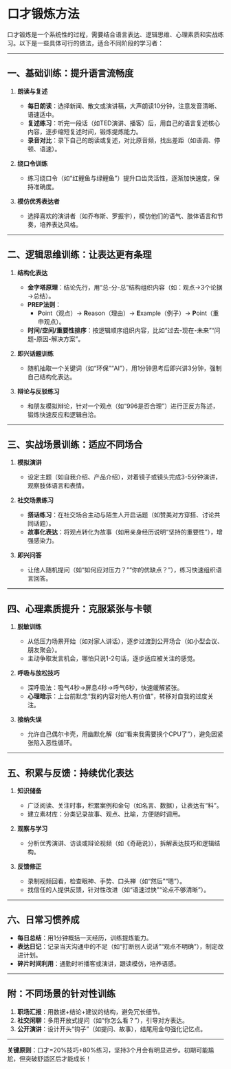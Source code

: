 # 口才锻炼方法

口才锻炼是一个系统性的过程，需要结合语言表达、逻辑思维、心理素质和实战练习。以下是一些具体可行的做法，适合不同阶段的学习者：

---

## **一、基础训练：提升语言流畅度**

1. **朗读与复述**  
   - **每日朗读**：选择新闻、散文或演讲稿，大声朗读10分钟，注意发音清晰、语速适中。  
   - **复述练习**：听完一段话（如TED演讲、播客）后，用自己的语言复述核心内容，逐步缩短复述时间，锻炼提炼能力。  
   - **录音对比**：录下自己的朗读或复述，对比原音频，找出差距（如语调、停顿、语速）。

2. **绕口令训练**  
   - 练习绕口令（如“红鲤鱼与绿鲤鱼”）提升口齿灵活性，逐渐加快速度，保持准确度。

3. **模仿优秀表达者**  
   - 选择喜欢的演讲者（如乔布斯、罗振宇），模仿他们的语气、肢体语言和节奏，培养表达风格。

---

## **二、逻辑思维训练：让表达更有条理**

1. **结构化表达**  
   - **金字塔原理**：结论先行，用“总-分-总”结构组织内容（如：观点→3个论据→总结）。  
   - **PREP法则**：  
     - **P**oint（观点）→ **R**eason（理由）→ **E**xample（例子）→ **P**oint（重申观点）。  
   - **时间/空间/重要性排序**：按逻辑顺序组织内容，比如“过去-现在-未来”“问题-原因-解决方案”。

2. **即兴话题训练**  
   - 随机抽取一个关键词（如“环保”“AI”），用1分钟思考后即兴讲3分钟，强制自己结构化表达。

3. **辩论与反驳练习**  
   - 和朋友模拟辩论，针对一个观点（如“996是否合理”）进行正反方陈述，锻炼快速反应和逻辑自洽。

---

## **三、实战场景训练：适应不同场合**

1. **模拟演讲**  
   - 设定主题（如自我介绍、产品介绍），对着镜子或镜头完成3-5分钟演讲，观察肢体语言和表情。

2. **社交场景练习**  
   - **搭话练习**：在社交场合主动与陌生人开启话题（如赞美对方穿搭、讨论共同话题）。  
   - **故事化表达**：将观点转化为故事（如用亲身经历说明“坚持的重要性”），增强感染力。

3. **即兴问答**  
   - 让他人随机提问（如“如何应对压力？”“你的优缺点？”），练习快速组织语言回答。

---

## **四、心理素质提升：克服紧张与卡顿**

1. **脱敏训练**  
   - 从低压力场景开始（如对家人讲话），逐步过渡到公开场合（如小型会议、朋友聚会）。  
   - 主动争取发言机会，哪怕只说1-2句话，逐步适应被关注的感觉。

2. **呼吸与放松技巧**  
   - 深呼吸法：吸气4秒→屏息4秒→呼气6秒，快速缓解紧张。  
   - **心理暗示**：上台前默念“我的内容对他人有价值”，转移对自我的过度关注。

3. **接纳失误**  
   - 允许自己偶尔卡壳，用幽默化解（如“看来我需要换个CPU了”），避免因紧张陷入恶性循环。

---

## **五、积累与反馈：持续优化表达**

1. **知识储备**  
   - 广泛阅读、关注时事，积累案例和金句（如名言、数据），让表达有“料”。  
   - 建立素材库：分类记录故事、观点、比喻，方便随时调用。

2. **观察与学习**  
   - 分析优秀演讲、访谈或辩论视频（如《奇葩说》），拆解表达技巧和逻辑结构。

3. **反馈修正**  
   - 录制视频回看，检查眼神、手势、口头禅（如“然后”“嗯”）。  
   - 找信任的人提供反馈，针对性改进（如“语速过快”“论点不够清晰”）。

---

## **六、日常习惯养成**

- **每日总结**：用1分钟概括一天经历，训练提炼能力。  
- **表达日记**：记录当天沟通中的不足（如“打断别人说话”“观点不明确”），制定改进计划。  
- **碎片时间利用**：通勤时听播客或演讲，跟读模仿，培养语感。

---

## **附：不同场景的针对性训练**

1. **职场汇报**：用数据+结论+建议的结构，避免冗长细节。  
2. **社交闲聊**：多用开放式提问（如“你怎么看？”），引导对方表达。  
3. **公开演讲**：设计开头“钩子”（如提问、故事），结尾用金句强化记忆点。

---

**关键原则**：口才=20%技巧+80%练习，坚持3个月会有明显进步。初期可能尴尬，但突破舒适区后才能成长！
